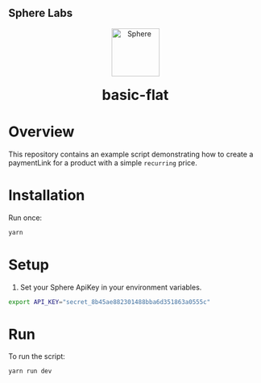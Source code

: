 ## Sphere Labs

<div align="center">
    <a>
        <img alt="Sphere" src="https://avatars.githubusercontent.com/u/109333730?s=200&v=4" width="95"/>
    </a>
  <h1 style="margin-top:20px;">basic-flat</h1>
</div>

# Overview

This repository contains an example script demonstrating how to create a paymentLink for a product with a
simple `recurring` price.

# Installation

Run once:

```bash
yarn
```

# Setup

1. Set your Sphere ApiKey in your environment variables.

```bash
export API_KEY="secret_8b45ae882301488bba6d351863a0555c"
```

# Run

To run the script:

```bash
yarn run dev
```
